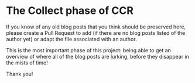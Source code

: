 The Collect phase of CCR
========================

If you know of any old blog posts that you think should be preserved here, please create a Pull Request to add (if there are no blog posts listed of the author yet) or adapt the file associated with an author.

This is the most important phase of this project: being able to get an overview of where all of the blog posts are lurking, before they disappear in the mists of time!

Thank you!

